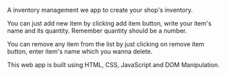 A inventory management we app to create your shop's inventory. 

You can just add new item by clicking add item button, write your item's name and its quantity. Remember quantity should be a number. 

You can remove any item from the list by just clicking on remove item button, enter item's name which you wanna delete. 

This web app is built using HTML, CSS, JavaScript and DOM Manipulation. 

